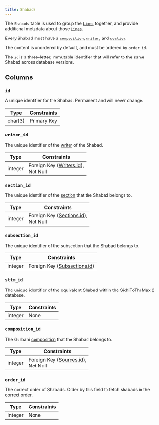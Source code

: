 ```yaml
---
title: Shabads
---
```


The `Shabads` table is used to group the [`Lines`](lines) together, and provide additional metadata about those [`Lines`](lines).

Every Shabad must have a [`composition`](compositions), [`writer`](writers), and [`section`](sections).

The content is unordered by default, and must be ordered by `order_id`.

The `id` is a three-letter, immutable identifier that will refer to the same Shabad across database versions.

## Columns

### `id`

A unique identifier for the Shabad. Permanent and will never change.

| Type    | Constraints |
| ------- | ----------- |
| char(3) | Primary Key |

### `writer_id`

The unique identifier of the [writer](writers) of the Shabad.

| Type    | Constraints                                            |
| ------- | ------------------------------------------------------ |
| integer | Foreign Key ([Writers.id](writers#id)), <br/> Not Null |

### `section_id`

The unique identifier of the [section](sections) that the Shabad belongs to.

| Type    | Constraints                                              |
| ------- | -------------------------------------------------------- |
| integer | Foreign Key ([Sections.id](sections#id)), <br/> Not Null |

### `subsection_id`

The unique identifier of the subsection that the Shabad belongs to.

| Type    | Constraints                                    |
| ------- | ---------------------------------------------- |
| integer | Foreign Key ([Subsections.id](subsections#id)) |

### `sttm_id`

The unique identifier of the equivalent Shabad within the SikhiToTheMax 2 database.

| Type    | Constraints |
| ------- | ----------- |
| integer | None        |

### `composition_id`

The Gurbani [composition](compositions) that the Shabad belongs to.

| Type    | Constraints                                            |
| ------- | ------------------------------------------------------ |
| integer | Foreign Key ([Sources.id](sources#id)), <br/> Not Null |

### `order_id`

The correct order of Shabads. Order by this field to fetch shabads in the correct order.

| Type    | Constraints |
| ------- | ----------- |
| integer | None        |
